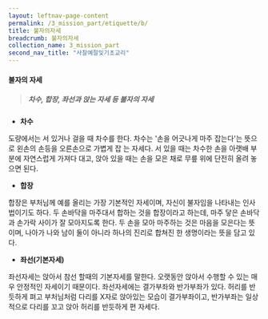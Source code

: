 ```yaml
---
layout: leftnav-page-content
permalink: /3_mission_part/etiquette/b/
title: 불자의자세
breadcrumb: 불자의자세
collection_name: 3_mission_part
second_nav_title: "사찰예절및기초교리"
---
```


#### **불자의 자세**
> <h5> 차수, 합장, 좌선과 앉는 자세 등 불자의 자세 </h5>

* **차수**

도량에서는 서 있거나 걸을 때 차수를 한다. 차수는 '손을 어긋나게 마주 잡는다'는 뜻으로 왼손의 손등을 오른손으로 가볍게 잡 는 자세다. 서 있을 때는 차수한 손을 아랫배 부분에 자연스럽게 가져다 대고, 앉아 있을 때는 손을 모은 채로 무릎 위에 단전히 올려 놓으면 된다.


* **합장**

합장은 부처님께 예를 올리는 가장 기본적인 자세이며, 자신이 불자임을 나타내는 인사법이기도 하다. 두 손바닥을 마주대서 합하는 것을 합장이라고 하는데, 마주 닿은 손바닥과 손가락 사이가 잘 모아지도록 한다. 두 손을 모아 마주하는 것은 마음을 모은다는 뜻이며, 나아가 나와 남이 둘이 아니라 하나의 진리로 합쳐진 한 생명이라는 뜻을 담고 있다.

* **좌선(기본자세)**

좌선자세는 앉아서 참선 할때의 기본자세를 말한다. 오랫동안 앉아서 수행할 수 있는 매우 안정적인 자세이기 때문이다.
좌선자세에는 결가부좌와 반가부좌가 있다. 허리를 반듯하게 펴고 부처님처럼 다리를 X자로 앉아있는 모습이 결가부좌이고, 반가부좌는 일상적으로 다리를 꼬고 앉아 허리를 반듯하게 편 자세다.


